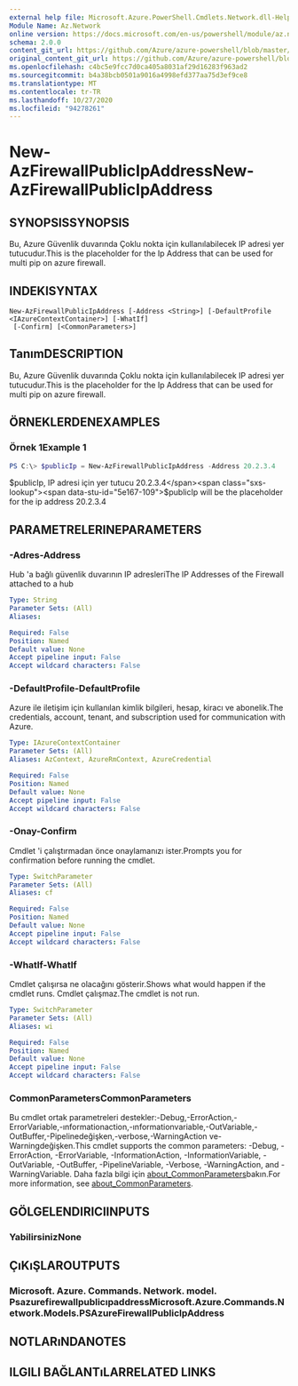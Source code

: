 ```yaml
---
external help file: Microsoft.Azure.PowerShell.Cmdlets.Network.dll-Help.xml
Module Name: Az.Network
online version: https://docs.microsoft.com/en-us/powershell/module/az.network/new-azfirewallpublicipaddress
schema: 2.0.0
content_git_url: https://github.com/Azure/azure-powershell/blob/master/src/Network/Network/help/New-AzFirewallPublicIpAddress.md
original_content_git_url: https://github.com/Azure/azure-powershell/blob/master/src/Network/Network/help/New-AzFirewallPublicIpAddress.md
ms.openlocfilehash: c4bc5e9fcc7d0ca405a8031af29d16283f963ad2
ms.sourcegitcommit: b4a38bcb0501a9016a4998efd377aa75d3ef9ce8
ms.translationtype: MT
ms.contentlocale: tr-TR
ms.lasthandoff: 10/27/2020
ms.locfileid: "94278261"
---
```

# <span data-ttu-id="5e167-101">New-AzFirewallPublicIpAddress</span><span class="sxs-lookup"><span data-stu-id="5e167-101">New-AzFirewallPublicIpAddress</span></span>

## <span data-ttu-id="5e167-102">SYNOPSIS</span><span class="sxs-lookup"><span data-stu-id="5e167-102">SYNOPSIS</span></span>
<span data-ttu-id="5e167-103">Bu, Azure Güvenlik duvarında Çoklu nokta için kullanılabilecek IP adresi yer tutucudur.</span><span class="sxs-lookup"><span data-stu-id="5e167-103">This is the placeholder for the Ip Address that can be used for multi pip on azure firewall.</span></span>

## <span data-ttu-id="5e167-104">INDEKI</span><span class="sxs-lookup"><span data-stu-id="5e167-104">SYNTAX</span></span>

```
New-AzFirewallPublicIpAddress [-Address <String>] [-DefaultProfile <IAzureContextContainer>] [-WhatIf]
 [-Confirm] [<CommonParameters>]
```

## <span data-ttu-id="5e167-105">Tanım</span><span class="sxs-lookup"><span data-stu-id="5e167-105">DESCRIPTION</span></span>
<span data-ttu-id="5e167-106">Bu, Azure Güvenlik duvarında Çoklu nokta için kullanılabilecek IP adresi yer tutucudur.</span><span class="sxs-lookup"><span data-stu-id="5e167-106">This is the placeholder for the Ip Address that can be used for multi pip on azure firewall.</span></span>

## <span data-ttu-id="5e167-107">ÖRNEKLERDEN</span><span class="sxs-lookup"><span data-stu-id="5e167-107">EXAMPLES</span></span>

### <span data-ttu-id="5e167-108">Örnek 1</span><span class="sxs-lookup"><span data-stu-id="5e167-108">Example 1</span></span>
```powershell
PS C:\> $publicIp = New-AzFirewallPublicIpAddress -Address 20.2.3.4
```

<span data-ttu-id="5e167-109">$publicIp, IP adresi için yer tutucu 20.2.3.4</span><span class="sxs-lookup"><span data-stu-id="5e167-109">$publicIp will be the placeholder for the ip address 20.2.3.4</span></span>

## <span data-ttu-id="5e167-110">PARAMETRELERINE</span><span class="sxs-lookup"><span data-stu-id="5e167-110">PARAMETERS</span></span>

### <span data-ttu-id="5e167-111">-Adres</span><span class="sxs-lookup"><span data-stu-id="5e167-111">-Address</span></span>
<span data-ttu-id="5e167-112">Hub 'a bağlı güvenlik duvarının IP adresleri</span><span class="sxs-lookup"><span data-stu-id="5e167-112">The IP Addresses of the Firewall attached to a hub</span></span>

```yaml
Type: String
Parameter Sets: (All)
Aliases:

Required: False
Position: Named
Default value: None
Accept pipeline input: False
Accept wildcard characters: False
```

### <span data-ttu-id="5e167-113">-DefaultProfile</span><span class="sxs-lookup"><span data-stu-id="5e167-113">-DefaultProfile</span></span>
<span data-ttu-id="5e167-114">Azure ile iletişim için kullanılan kimlik bilgileri, hesap, kiracı ve abonelik.</span><span class="sxs-lookup"><span data-stu-id="5e167-114">The credentials, account, tenant, and subscription used for communication with Azure.</span></span>

```yaml
Type: IAzureContextContainer
Parameter Sets: (All)
Aliases: AzContext, AzureRmContext, AzureCredential

Required: False
Position: Named
Default value: None
Accept pipeline input: False
Accept wildcard characters: False
```

### <span data-ttu-id="5e167-115">-Onay</span><span class="sxs-lookup"><span data-stu-id="5e167-115">-Confirm</span></span>
<span data-ttu-id="5e167-116">Cmdlet 'i çalıştırmadan önce onaylamanızı ister.</span><span class="sxs-lookup"><span data-stu-id="5e167-116">Prompts you for confirmation before running the cmdlet.</span></span>

```yaml
Type: SwitchParameter
Parameter Sets: (All)
Aliases: cf

Required: False
Position: Named
Default value: None
Accept pipeline input: False
Accept wildcard characters: False
```

### <span data-ttu-id="5e167-117">-WhatIf</span><span class="sxs-lookup"><span data-stu-id="5e167-117">-WhatIf</span></span>
<span data-ttu-id="5e167-118">Cmdlet çalışırsa ne olacağını gösterir.</span><span class="sxs-lookup"><span data-stu-id="5e167-118">Shows what would happen if the cmdlet runs.</span></span> <span data-ttu-id="5e167-119">Cmdlet çalışmaz.</span><span class="sxs-lookup"><span data-stu-id="5e167-119">The cmdlet is not run.</span></span>

```yaml
Type: SwitchParameter
Parameter Sets: (All)
Aliases: wi

Required: False
Position: Named
Default value: None
Accept pipeline input: False
Accept wildcard characters: False
```

### <span data-ttu-id="5e167-120">CommonParameters</span><span class="sxs-lookup"><span data-stu-id="5e167-120">CommonParameters</span></span>
<span data-ttu-id="5e167-121">Bu cmdlet ortak parametreleri destekler:-Debug,-ErrorAction,-ErrorVariable,-ınformationaction,-ınformationvariable,-OutVariable,-OutBuffer,-Pipelinedeğişken,-verbose,-WarningAction ve-Warningdeğişken.</span><span class="sxs-lookup"><span data-stu-id="5e167-121">This cmdlet supports the common parameters: -Debug, -ErrorAction, -ErrorVariable, -InformationAction, -InformationVariable, -OutVariable, -OutBuffer, -PipelineVariable, -Verbose, -WarningAction, and -WarningVariable.</span></span> <span data-ttu-id="5e167-122">Daha fazla bilgi için [about_CommonParameters](http://go.microsoft.com/fwlink/?LinkID=113216)bakın.</span><span class="sxs-lookup"><span data-stu-id="5e167-122">For more information, see [about_CommonParameters](http://go.microsoft.com/fwlink/?LinkID=113216).</span></span>

## <span data-ttu-id="5e167-123">GÖLGELENDIRICI</span><span class="sxs-lookup"><span data-stu-id="5e167-123">INPUTS</span></span>

### <span data-ttu-id="5e167-124">Yabilirsiniz</span><span class="sxs-lookup"><span data-stu-id="5e167-124">None</span></span>

## <span data-ttu-id="5e167-125">ÇıKıŞLAR</span><span class="sxs-lookup"><span data-stu-id="5e167-125">OUTPUTS</span></span>

### <span data-ttu-id="5e167-126">Microsoft. Azure. Commands. Network. model. Psazurefirewallpublicıpaddress</span><span class="sxs-lookup"><span data-stu-id="5e167-126">Microsoft.Azure.Commands.Network.Models.PSAzureFirewallPublicIpAddress</span></span>

## <span data-ttu-id="5e167-127">NOTLARıNDA</span><span class="sxs-lookup"><span data-stu-id="5e167-127">NOTES</span></span>

## <span data-ttu-id="5e167-128">ILGILI BAĞLANTıLAR</span><span class="sxs-lookup"><span data-stu-id="5e167-128">RELATED LINKS</span></span>
